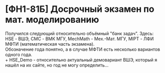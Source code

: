 # [ФН1-81Б] Досрочный экзамен по мат. моделированию
Получился следующий относительно объёмный "банк задач". Здесь: \
HSE - ВШЭ, CMC - ВМК МГУ, MechMath - Мех.-Мат. МГУ, MIPT - ЛФИ МФТИ (математическая часть экзамена). \
Обозначение года понятно, а в случае МФТИ есть несколько вариантов одного года. \
\+ HSE_Demo - относительно актуальный демовариант ВШЭ, который я нашёл на их сайте, но год не могу определить...
